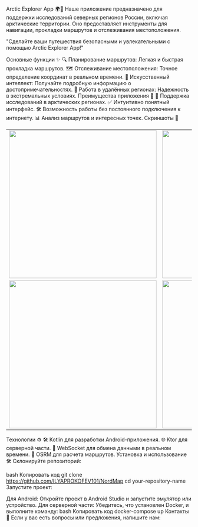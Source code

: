Arctic Explorer App 🌍🧭
Наше приложение предназначено для поддержки исследований северных регионов России, включая арктические территории. Оно предоставляет инструменты для навигации, прокладки маршрутов и отслеживания местоположения.

"Сделайте ваши путешествия безопасными и увлекательными с помощью Arctic Explorer App!"

Основные функции ✨
🔍 Планирование маршрутов: Легкая и быстрая прокладка маршрутов.
🗺️ Отслеживание местоположения: Точное определение координат в реальном времени.
🤖 Искусственный интеллект: Получайте подробную информацию о достопримечательностях.
📍 Работа в удалённых регионах: Надежность в экстремальных условиях.
Преимущества приложения 🌟
🧭 Поддержка исследований в арктических регионах.
✅ Интуитивно понятный интерфейс.
🛠️ Возможность работы без постоянного подключения к интернету.
📊 Анализ маршрутов и интересных точек.
Скриншоты 📸
<table>
  <tr>
    <td>
      <img src="https://github.com/user-attachments/assets/a19a854f-36d5-45b6-8328-5241579fae5e" width="400">
    </td>
    <td>
      <img src="https://github.com/user-attachments/assets/acbe00bc-842c-4add-b797-2c1799fd450a" width="400">
    </td>
  </tr>
  <tr>
    <td>
      <img src="https://github.com/user-attachments/assets/164b4173-3487-4914-9740-a88bfe5ed89d" width="400">
    </td>
    <td>
      <img src="https://github.com/user-attachments/assets/c93372bc-893f-4b68-8b93-d76bb006a36d" width="400">
    </td>
  </tr>
</table>

Технологии ⚙️
🛠️ Kotlin для разработки Android-приложения.
🌐 Ktor для серверной части.
📡 WebSocket для обмена данными в реальном времени.
📍 OSRM для расчета маршрутов.
Установка и использование 🛠️
Склонируйте репозиторий:

bash
Копировать код
git clone https://github.com/ILYAPROKOFEV101/NordMap
cd your-repository-name
Запустите проект:

Для Android: Откройте проект в Android Studio и запустите эмулятор или устройство.
Для серверной части: Убедитесь, что установлен Docker, и выполните команду:
bash
Копировать код
docker-compose up
Контакты 📧
Если у вас есть вопросы или предложения, напишите нам:

